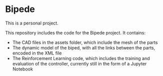 <!--
 Copyright (c) 2024 Louis Jouret
 
 This software is released under the MIT License.
 https://opensource.org/licenses/MIT
-->

# Bipede

This is a personal project.

This repository includes the code for the Bipede project. It contains:

- The CAD files in the assets folder, which include the mesh of the parts
- The dynamic model of the biped, with all the links between the parts, encoded in the XML file
- The Reinforcement Learning code, which includes the training and evaluation of the controller, currently still in the form of a Jupyter Notebook
